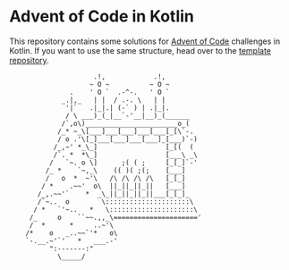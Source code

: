 # Advent of Code in Kotlin
This repository contains some solutions for [Advent of Code](https://adventofcode.com/) challenges in Kotlin. If you want to use the same structure, head over to the [template repository](https://github.com/niedrist/advent-of-code-template-kotlin).

                         .!,            .!,
                        ~ O ~          ~ O ~
                   .    ' O `  .-^-.   ' O `
                 _.|,_   | |  / .-. \   | |
                  '|`   .|_|.| (-` ) | .|_|.
                  / \ ___)_(_|__`-'__|__)_(______
                 /`,o\)_______________________o_(
                /_* ~_\[___]___[___]___[___[_[\`-.
                / o .'\[_]___[___]___[___]_[___)`-)
               /_,~' *_\_]                 [_[(  (
               /`. *  *\_]                 [___\ _\
              /   `~. o \]      ;( ( ;     [_[_]`-'
             /_ *    `~,_\    (( )( ;(;    [___]
             /   o  *  ~'\   /\ /\ /\ /\   [_[_]
            / *    .~~'  o\  ||_||_||_||   [___]
           /_,.~~'`    *  _\_||_||_||_||___[_[_]_
           /`~..  o        \:::::::::::::::::::::\
          / *   `'~..   *   \:::::::::::::::::::::\
         /_     o    ``~~.,,_\====================='
         /  *      *     ..~'\ 
        /*    o   _..~~`'*   o\ 
        `-.__.~'`'   *   ___.-'
              ":-------:"
                \_____/

